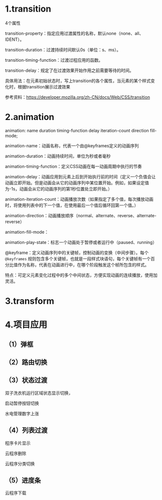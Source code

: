 # 1.transition

4个属性

transition-property：指定应用过渡属性的名称，默认none（none、all、IDENT）。

transition-duration：过渡持续时间默认0s（单位：s、ms）。

transition-timing-function：过渡过程应用的函数。

transition-delay：规定了在过渡效果开始作用之前需要等待的时间。

具体用法：在元素初始状态时，写上transition的各个属性，当元素的某个样式变化时，根据transition展示过渡效果

参考资料：https://developer.mozilla.org/zh-CN/docs/Web/CSS/transition



# 2.animation

animation: name duration timing-function delay iteration-count direction fill-mode;

animation-name：动画名称，代表一个由@keyframes定义的动画序列

animation-duration：动画持续时间，单位为秒或者毫秒

animation-timing-function：定义CSS动画在每一动画周期中执行的节奏

animation-delay：动画应用到元素上后到开始执行前的时间（定义一个负值会让动画立即开始。但是动画会从它的动画序列中某位置开始。例如，如果设定值为-1s，动画会从它的动画序列的第1秒位置处立即开始。）

animation-iteration-count：动画播放次数（如果指定了多个值，每次播放动画时，将使用列表中的下一个值，在使用最后一个值后循环回第一个值。）

animation-direction：动画播放顺序（normal、alternate、reverse、alternate- reverse）

animation-fill-mode：

animation-play-state：标志一个动画处于暂停或者运行中（paused、running）



@keyframe：定义动画序列中的关键帧，控制动画的变换（中间步骤）。每个 `@keyframes` 规则包含多个关键帧，也就是一段样式块语句，每个关键帧有一个百分比值作为名称，代表在动画进行中，在哪个阶段触发这个帧所包含的样式。



特点：可定义元素变化过程中的多个中间状态，方便实现动画的连续播放，使用加灵活。

# 3.transform

# 4.项目应用

## （1）弹框

## （2）路由切换

## （3）状态过渡

双子洗衣机运行区域状态显示切换，

启动暂停按钮切换

水电管理数字上涨



## （4）列表过渡

程序卡片显示

云程序删除

云程序分类切换

## （5）进度条

云程序下载